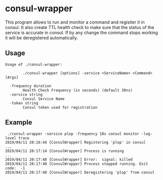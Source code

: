 # consul-wrapper

This program allows to run and monitor a command and regisiter it in consul.
It also create TTL health check to make sure that the status of the service is accurate in consul.
If by any change the command stops working it will be deregistered automatically.

## Usage

```
Usage of ./consul-wrapper:

        ./consul-wrapper [options] -service <ServiceName> <Command> [Args]

  -frequency duration
        Health Check Frequency (in seconds) (default 30ns)
  -service string
        Consul Service Name
  -token string
        Consul token used for registration
```

## Example

```
 ./consul-wrapper -service plop -frequency 10s consul monitor -log-level trace
2019/04/11 20:16:44 [ConsulWrapper] Registering 'plop' in consul
...
2019/04/11 20:17:14 [ConsulWrapper] Process is running
...
2019/04/11 20:17:40 [ConsulWrapper] Error:  signal: killed
2019/04/11 20:17:40 [ConsulWrapper] Process stopped running. Exit code:  -1
2019/04/11 20:17:40 [ConsulWrapper] Deregistering 'plop' from consul
```